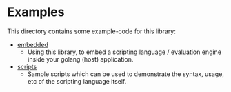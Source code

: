 # Examples

This directory contains some example-code for this library:

* [embedded](embedded/)
  * Using this library, to embed a scripting language / evaluation engine inside your golang (host) application.
* [scripts](scripts/)
  * Sample scripts which can be used to demonstrate the syntax, usage, etc of the scripting language itself.
